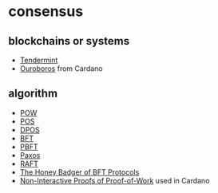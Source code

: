 # consensus

## blockchains or systems
* [Tendermint](https://tendermint.com/)
* [Ouroboros](https://whycardano.com/#scalability) from Cardano

## algorithm
* [POW](https://en.wikipedia.org/wiki/Proof-of-work_system)
* [POS](https://en.wikipedia.org/wiki/Proof-of-stake)
* [DPOS](https://bitshares.org/technology/delegated-proof-of-stake-consensus/)
* [BFT](https://en.wikipedia.org/wiki/Byzantine_fault_tolerance)
* [PBFT](http://pmg.csail.mit.edu/papers/osdi99.pdf)
* [Paxos](https://en.wikipedia.org/wiki/Paxos_(computer_science))
* [RAFT](https://ramcloud.atlassian.net/wiki/download/attachments/6586375/raft.pdf)
* [The Honey Badger of BFT Protocols](https://eprint.iacr.org/2016/199.pdf)
* [Non-Interactive Proofs of Proof-of-Work](https://eprint.iacr.org/2017/963.pdf) used in Cardano

